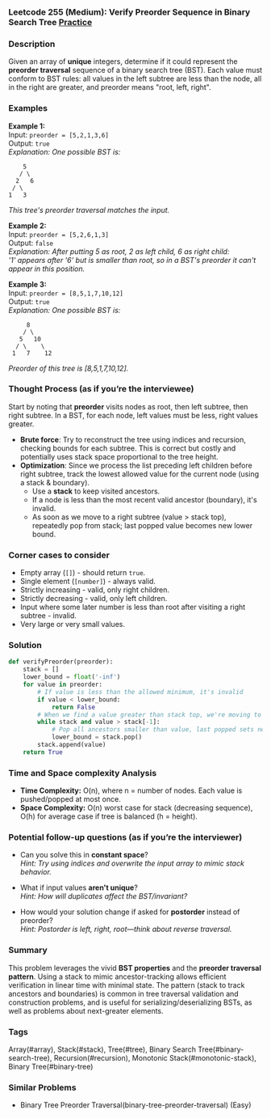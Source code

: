 ### Leetcode 255 (Medium): Verify Preorder Sequence in Binary Search Tree [Practice](https://leetcode.com/problems/verify-preorder-sequence-in-binary-search-tree)

### Description  
Given an array of **unique** integers, determine if it could represent the **preorder traversal** sequence of a binary search tree (BST). Each value must conform to BST rules: all values in the left subtree are less than the node, all in the right are greater, and preorder means "root, left, right".

### Examples  

**Example 1:**  
Input: `preorder = [5,2,1,3,6]`  
Output: `true`  
*Explanation: One possible BST is:*
```
    5
   / \
  2   6
 / \
1   3
```
*This tree's preorder traversal matches the input.*

**Example 2:**  
Input: `preorder = [5,2,6,1,3]`  
Output: `false`  
*Explanation: After putting 5 as root, 2 as left child, 6 as right child:  
'1' appears after '6' but is smaller than root, so in a BST's preorder it can't appear in this position.*

**Example 3:**  
Input: `preorder = [8,5,1,7,10,12]`  
Output: `true`  
*Explanation: One possible BST is:*
```
     8
    / \
   5   10
  / \    \
 1   7    12
```
*Preorder of this tree is [8,5,1,7,10,12].*

### Thought Process (as if you’re the interviewee)  
Start by noting that **preorder** visits nodes as root, then left subtree, then right subtree. In a BST, for each node, left values must be less, right values greater.  
- **Brute force**: Try to reconstruct the tree using indices and recursion, checking bounds for each subtree. This is correct but costly and potentially uses stack space proportional to the tree height.
- **Optimization**: Since we process the list preceding left children before right subtree, track the lowest allowed value for the current node (using a stack & boundary).  
  - Use a **stack** to keep visited ancestors.
  - If a node is less than the most recent valid ancestor (boundary), it's invalid.
  - As soon as we move to a right subtree (value > stack top), repeatedly pop from stack; last popped value becomes new lower bound.

### Corner cases to consider  
- Empty array (`[]`) - should return `true`.
- Single element (`[number]`) - always valid.
- Strictly increasing - valid, only right children.
- Strictly decreasing - valid, only left children.
- Input where some later number is less than root after visiting a right subtree - invalid.
- Very large or very small values.

### Solution

```python
def verifyPreorder(preorder):
    stack = []
    lower_bound = float('-inf')
    for value in preorder:
        # If value is less than the allowed minimum, it's invalid
        if value < lower_bound:
            return False
        # When we find a value greater than stack top, we're moving to a right subtree
        while stack and value > stack[-1]:
            # Pop all ancestors smaller than value, last popped sets new lower bound
            lower_bound = stack.pop()
        stack.append(value)
    return True
```

### Time and Space complexity Analysis  

- **Time Complexity:** O(n), where n = number of nodes. Each value is pushed/popped at most once.
- **Space Complexity:** O(n) worst case for stack (decreasing sequence), O(h) for average case if tree is balanced (h = height).

### Potential follow-up questions (as if you’re the interviewer)  

- Can you solve this in **constant space**?  
  *Hint: Try using indices and overwrite the input array to mimic stack behavior.*

- What if input values **aren't unique**?  
  *Hint: How will duplicates affect the BST/invariant?*

- How would your solution change if asked for **postorder** instead of preorder?  
  *Hint: Postorder is left, right, root—think about reverse traversal.*

### Summary
This problem leverages the vivid **BST properties** and the **preorder traversal pattern**. Using a stack to mimic ancestor-tracking allows efficient verification in linear time with minimal state. The pattern (stack to track ancestors and boundaries) is common in tree traversal validation and construction problems, and is useful for serializing/deserializing BSTs, as well as problems about next-greater elements.

### Tags
Array(#array), Stack(#stack), Tree(#tree), Binary Search Tree(#binary-search-tree), Recursion(#recursion), Monotonic Stack(#monotonic-stack), Binary Tree(#binary-tree)

### Similar Problems
- Binary Tree Preorder Traversal(binary-tree-preorder-traversal) (Easy)